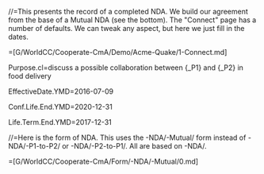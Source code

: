//=This presents the record of a completed NDA.  We build our agreement from the base of a Mutual NDA (see the bottom).  The "Connect" page has a number of defaults. We can tweak any aspect, but here we just fill in the dates.  

=[G/WorldCC/Cooperate-CmA/Demo/Acme-Quake/1-Connect.md]

Purpose.cl=discuss a possible collaboration between {_P1} and {_P2} in food delivery

EffectiveDate.YMD=2016-07-09

Conf.Life.End.YMD=2020-12-31

Life.Term.End.YMD=2017-12-31

//=Here is the form of NDA.  This uses the -NDA/-Mutual/ form instead of -NDA/-P1-to-P2/ or -NDA/-P2-to-P1/.  All are based on -NDA/.

=[G/WorldCC/Cooperate-CmA/Form/-NDA/-Mutual/0.md]